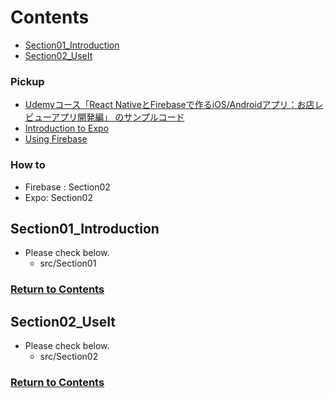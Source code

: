 <a id = "contents">

# Contents

* [Section01_Introduction](#sec01)
* [Section02_UseIt](#sec02)

### Pickup
* [Udemyコース「React NativeとFirebaseで作るiOS/Androidアプリ：お店レビューアプリ開発編」 のサンプルコード](https://github.com/takahi5/shop-review)
* [Introduction to Expo](https://docs.expo.io/)
* [Using Firebase](https://docs.expo.io/guides/using-firebase/)

### How to
* Firebase : Section02
* Expo: Section02


<a id = "sec01">

## Section01_Introduction
* Please check below.
  * src/Section01

### [Return to Contents](#contents)


<a id = "sec02">

## Section02_UseIt
* Please check below.
  * src/Section02

### [Return to Contents](#contents)


